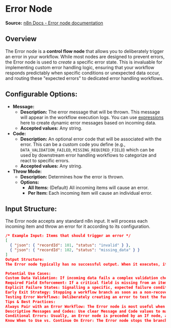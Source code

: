 # Error Node

**Source:** [n8n Docs - Error node documentation](https://docs.n8n.io/integrations/builtin/core-nodes/n8n-nodes-base.error/)

## Overview
The Error node is a **control flow node** that allows you to deliberately trigger an error in your workflow. While most nodes are designed to prevent errors, the Error node is used to *create* a specific error state. This is invaluable for implementing custom error handling logic, ensuring that your workflow responds predictably when specific conditions or unexpected data occur, and routing these "expected errors" to dedicated error handling workflows.

## Configurable Options:

* **Message:**
    * **Description:** The error message that will be thrown. This message will appear in the workflow execution logs. You can use [expressions](https://docs.n8n.io/code/expressions/) here to create dynamic error messages based on incoming data.
    * **Accepted values:** Any string.
* **Code:**
    * **Description:** An optional error code that will be associated with the error. This can be a custom code you define (e.g., `DATA_VALIDATION_FAILED`, `MISSING_REQUIRED_FIELD`) which can be used by downstream error handling workflows to categorize and react to specific errors.
    * **Accepted values:** Any string.
* **Throw Mode:**
    * **Description:** Determines how the error is thrown.
    * **Options:**
        * **All Items:** (Default) All incoming items will cause an error.
        * **Per Item:** Each incoming item will cause an individual error.

## Input Structure:
The Error node accepts any standard n8n input. It will process each incoming item and throw an error for it according to its configuration.

```json
/* Example Input: Items that should trigger an error */
[
  { "json": { "recordId": 101, "status": "invalid" } },
  { "json": { "recordId": 102, "status": "missing_data" } }
]
Output Structure:
The Error node typically has no successful output. When it executes, it intentionally stops the current workflow branch and triggers n8n's error handling mechanism (which can then be caught by a dedicated Error Workflow).

Potential Use Cases:
Custom Data Validation: If incoming data fails a complex validation check (e.g., done in a Code node or Function node), an Error node can be used to stop processing that item and route it to an error workflow.
Required Field Enforcement: If a critical field is missing from an item, use an If node to check for it, and then connect to an Error node if it's missing.
Explicit Failure States: Signalling a specific, expected failure condition (e.g., "Invoice Not Found") within the workflow to differentiate it from unexpected system errors.
Early Exit Strategy: Stopping a workflow branch as soon as a non-recoverable problem is detected, rather than letting it proceed with bad data.
Testing Error Workflows: Deliberately creating an error to test the functionality of your Error Workflows.
Tips & Best Practices:
Always Pair with an Error Workflow: The Error node is most useful when you have an Error Workflow set up to catch and handle the errors it throws (e.g., logging them, sending notifications, moving bad data to a "dead letter queue"). Without an Error Workflow, it will simply cause the workflow to fail.
Descriptive Messages and Codes: Use clear Message and Code values to make debugging easier and to allow your Error Workflow to react differently to various types of errors.
Conditional Errors: Usually, an Error node is preceded by an If node, a Code node, or a Function node that determines when the error should be thrown.
Know When to Use vs. Continue On Error: The Error node stops the branch (and potentially the workflow) by design. If you want the workflow to continue despite errors for some items, consider using the "Continue On Error" setting on individual nodes instead.